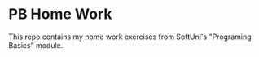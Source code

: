 # PB Home Work
 This repo contains my home work exercises from SoftUni's "Programing Basics" module.
